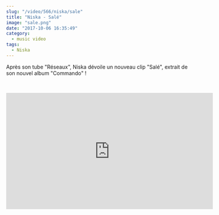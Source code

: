 ```yaml
--- 
slug: "/video/566/niska/sale"
title: "Niska - Salé"
image: "sale.png"
date: "2017-10-06 16:35:49"
category:
  - music video
tags:
  - Niska
---
```

<p>Après son tube "Réseaux", Niska dévoile un nouveau clip "Salé", extrait de son nouvel album "Commando" !</p><br/><p><iframe width="560" height="315" src="https://www.youtube.com/embed/KVpeHSX2ZEY" frameborder="0" allowfullscreen></iframe></p>